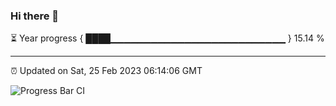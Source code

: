 ### Hi there 👋

⏳ Year progress { ████▁▁▁▁▁▁▁▁▁▁▁▁▁▁▁▁▁▁▁▁▁▁▁▁▁▁ } 15.14 %

---

⏰ Updated on Sat, 25 Feb 2023 06:14:06 GMT

![Progress Bar CI](https://github.com/liununu/liununu/workflows/Progress%20Bar%20CI/badge.svg)
